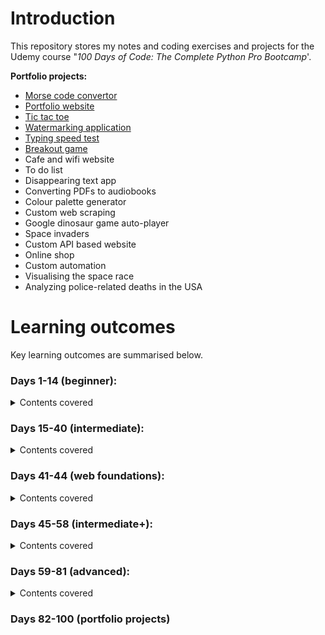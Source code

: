 # Introduction
This repository stores my notes and coding exercises and projects for the Udemy course "_100 Days of Code: The Complete Python Pro Bootcamp_'. 

**Portfolio projects:**
- [Morse code convertor](https://github.com/DesNewmanZA/Python_bootcamp/tree/main/Coding%20exercises/Day_82)
- [Portfolio website](https://github.com/DesNewmanZA/Python_bootcamp/tree/main/Coding%20exercises/Day_83)
- [Tic tac toe](https://github.com/DesNewmanZA/Python_bootcamp/tree/main/Coding%20exercises/Day_84)
- [Watermarking application](https://github.com/DesNewmanZA/Python_bootcamp/tree/main/Coding%20exercises/Day_85)
- [Typing speed test](https://github.com/DesNewmanZA/Python_bootcamp/tree/main/Coding%20exercises/Day_86)
- [Breakout game](https://github.com/DesNewmanZA/Python_bootcamp/tree/main/Coding%20exercises/Day_87)
- Cafe and wifi website
- To do list
- Disappearing text app
- Converting PDFs to audiobooks
- Colour palette generator
- Custom web scraping
- Google dinosaur game auto-player
- Space invaders
- Custom API based website
- Online shop
- Custom automation
- Visualising the space race
- Analyzing police-related deaths in the USA

# Learning outcomes
Key learning outcomes are summarised below.

### Days 1-14 (beginner):
<details>
  <summary>Contents covered</summary>

- Defining variables
- Understanding and working with different variable types
- Logical operations and control flow
- Lists
- Loops
- Functions
- Dictionaries
- Variable scope and debugging.
</details>
  
### Days 15-40 (intermediate):
<details>
  <summary>Contents covered</summary>
- Object-oriented programming
- Turtle and working with GUIs
- States
- Inheritance
- Files, directories and paths
- Working with CSVs and pandas
- List comprehension
- Tkinter
- Args and kwargs
- Exception handling
- Working with JSON data
- Working with dates
- Sending emails and SMSs
- Using APIs
- Environment variables
</details>
  
### Days 41-44 (web foundations):
<details>
<summary>Contents covered</summary>
- HTML
- CSS
</details>

### Days 45-58 (intermediate+):
<details>
  <summary>Contents covered</summary>
- Webscraping with beautifulsoup
- Using selenium webdriver
- Flask for web development
- Templating with jinja
- Bootstrap
</details>
  
### Days 59-81 (advanced):
<details>
  <summary>Contents covered</summary>
- POST requests
- Building forms with Flask
- Databases with SQLlite and SQLalchemy
- RESTful APIs
- Authentication with Flask
- Git and version control
- Web deployment
- Data visualisation with matplotlib
- Data analysis with pandas
- Plotly charts
- Numpy
- Scikitlearn
</details>
  
### Days 82-100 (portfolio projects)
